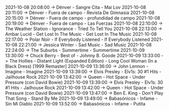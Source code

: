2021-10-08 20:08:00 -> Dënver - Sangre Cita - Mai Lov
2021-10-08 20:11:00 -> Dënver - Fuera de campo - Revista De Gimnasia
2021-10-08 20:15:00 -> Dënver - Fuera de campo - profundidad de campo
2021-10-08 20:19:00 -> Dënver - Fuera de campo - Las Fuerzas
2021-10-08 22:10:00 -> The Weather Station - Ignorance - Tried To Tell You
2021-10-08 22:13:00 -> Ambar Lucid - Get Lost In The Music - Get Lost In The Music
2021-10-08 22:17:00 -> Polar Noir - If Everybody Listened - If Everybody Listened
2021-10-08 22:21:00 -> Jessica Winter - Sad Music - Sad Music
2021-10-08 22:24:00 -> The Suburbs - Summertime - Summertime
2021-10-09 13:30:00 -> Chuck Berry - Best of - Johnny B. Goode
2021-10-09 13:33:00 -> The Hollies - Distant Light (Expanded Edition) - Long Cool Woman (In a Black Dress) [1999 Remaster]
2021-10-09 13:36:00 -> John Lennon - Imagine - Imagine
2021-10-09 13:39:00 -> Elvis Presley - Elv1s: 30 #1 Hits - Jailhouse Rock
2021-10-09 13:42:00 -> Queen - Hot Space - Under Pressure (con David Bowie)
2021-10-09 13:39:00 -> Elvis Presley - Elv1s: 30 #1 Hits - Jailhouse Rock
2021-10-09 13:42:00 -> Queen - Hot Space - Under Pressure (con David Bowie)
2021-10-09 13:47:00 -> Ben E. King - Don't Play That Song - Stand By Me
2021-10-09 13:49:00 -> Babasónicos - Infame - Sin Mi Diablo
2021-10-09 13:52:00 -> Babasónicos - Infame - Putita
